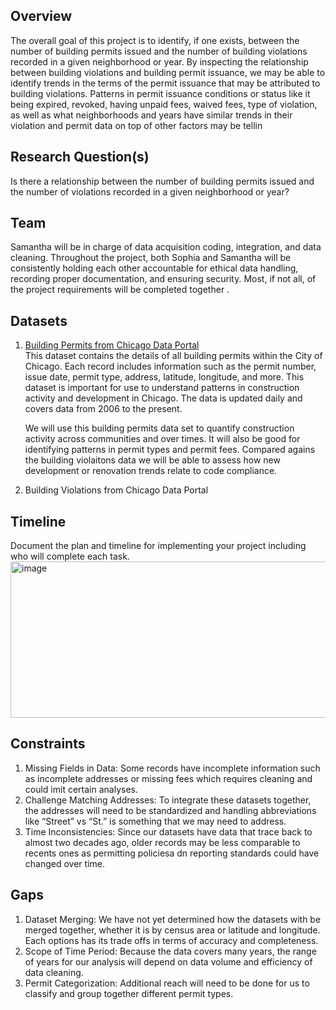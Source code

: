 ## Overview
The overall goal of this project is to identify, if one exists, between the number of building permits issued and the number of building violations recorded in a given neighborhood or year. By inspecting the relationship between building violations and building permit issuance, we may be able to identify trends in the terms of the permit issuance that may be attributed to building violations. Patterns in permit issuance conditions or status like it being expired, revoked, having unpaid fees, waived fees, type of violation, as well as what neighborhoods and years have similar trends in their violation and permit data on top of other factors may be tellin

## Research Question(s)
Is there a relationship between the number of building permits issued and the number of violations recorded in a given neighborhood or year?

## Team
Samantha will be in charge of data acquisition coding, integration, and data cleaning. Throughout the project, both Sophia and Samantha will be consistently holding each other accountable for ethical data handling, recording proper documentation, and ensuring security. Most, if not all, of the project requirements will be completed together .

## Datasets
1. [Building Permits from Chicago Data Portal](https://data.cityofchicago.org/d/ydr8-5enu)  
This dataset contains the details of all building permits within the City of Chicago. Each record includes information such as the permit number, issue date, permit type, address, latitude, longitude, and more. This dataset is important for use to understand patterns in construction activity and development in Chicago. The data is updated daily and covers data from 2006 to the present.

    We will use this building permits data set to quantify construction activity across communities and over times. It will also be good for identifying patterns in permit types and permit fees. Compared agains the building violaitons data we will be able to assess how new development or renovation trends relate to code compliance.

2. Building Violations from Chicago Data Portal

## Timeline
Document the plan and timeline for implementing your project including who will complete each task.
<img width="700" height="250" alt="image" src="https://github.com/user-attachments/assets/1ead0bb1-601b-4f75-8550-ba22ec9584d3" />

## Constraints
1. Missing Fields in Data: Some records have incomplete information such as incomplete addresses or missing fees which requires cleaning and could imit certain analyses.
2. Challenge Matching Addresses: To integrate these datasets together, the addresses will need to be standardized and handling abbreviations like “Street” vs “St.” is something that we may need to address.
3. Time Inconsistencies: Since our datasets have data that trace back to almost two decades ago, older records may be less comparable to recents ones as permitting policiesa dn reporting standards could have changed over time.

## Gaps
1. Dataset Merging: We have not yet determined how the datasets with be merged together, whether it is by census area or latitude and longitude. Each options has its trade offs in terms of accuracy and completeness.
2. Scope of Time Period: Because the data covers many years, the range of years for our analysis will depend on data volume and efficiency of data cleaning.
3. Permit Categorization: Additional reach will need to be done for us to classify and group together different permit types.
